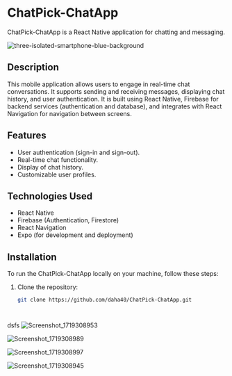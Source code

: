 # ChatPick-ChatApp

ChatPick-ChatApp is a React Native application for chatting and messaging.

![three-isolated-smartphone-blue-background](https://github.com/daha40/ChatPick-ChatApp/assets/64675525/a6425ea3-e0e1-4241-98b2-fc736370084a)

## Description

This mobile application allows users to engage in real-time chat conversations. It supports sending and receiving messages, displaying chat history, and user authentication. It is built using React Native, Firebase for backend services (authentication and database), and integrates with React Navigation for navigation between screens.

## Features

- User authentication (sign-in and sign-out).
- Real-time chat functionality.
- Display of chat history.
- Customizable user profiles.

## Technologies Used

- React Native
- Firebase (Authentication, Firestore)
- React Navigation
- Expo (for development and deployment)

## Installation

To run the ChatPick-ChatApp locally on your machine, follow these steps:

1. Clone the repository:
   ```bash
   git clone https://github.com/daha40/ChatPick-ChatApp.git
   



dsfs
![Screenshot_1719308953](https://github.com/daha40/ChatPick-ChatApp/assets/64675525/5563fb0e-f544-4efd-abfb-a47a8cb2976e)

![Screenshot_1719308989](https://github.com/daha40/ChatPick-ChatApp/assets/64675525/8135a3a2-85c6-47cb-afbd-7890431b49a5)

![Screenshot_1719308997](https://github.com/daha40/ChatPick-ChatApp/assets/64675525/4a496ed9-292d-4d2f-9715-72b0265f2361)

![Screenshot_1719308945](https://github.com/daha40/ChatPick-ChatApp/assets/64675525/396d72dc-cf54-4c8f-94ca-52a5f102a2b5)

